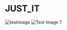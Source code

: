 # JUST_IT
![testimage](https://github.com/tograh/testrepository/3DTest.png)
![Test Image 7](https://github.com/tograh/testrepository/master/3DTest.png)
